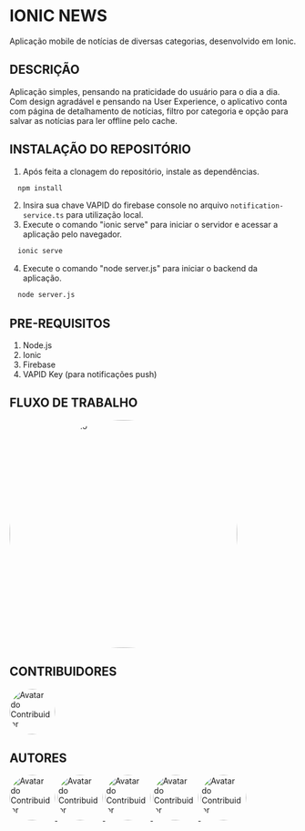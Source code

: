 # IONIC NEWS
Aplicação mobile de notícias de diversas categorias, desenvolvido em Ionic.

## DESCRIÇÃO
Aplicação simples, pensando na praticidade do usuário para o dia a dia. Com design agradável e pensando na User Experience, o aplicativo conta com página de detalhamento de notícias, filtro por categoria e opção para salvar as notícias para ler offline pelo cache.

## INSTALAÇÃO DO REPOSITÓRIO
1. Após feita a clonagem do repositório, instale as dependências.
 ```sh
   npm install
   ```
2. Insira sua chave VAPID do firebase console no arquivo `notification-service.ts` para utilização local.
3. Execute o comando "ionic serve" para iniciar o servidor e acessar a aplicação pelo navegador.
 ```sh
   ionic serve
   ```
4. Execute o comando "node server.js" para iniciar o backend da aplicação.
 ```sh
   node server.js
   ```

## PRE-REQUISITOS
1. Node.js
2. Ionic
3. Firebase
4. VAPID Key (para notificações push)

## FLUXO DE TRABALHO
<img src="FLUXO DE TRABALHO.png" width="400px;" style="border-radius: 50%;" alt="Fluxo de Trabalho"/>

## CONTRIBUIDORES 
<a href="https://github.com/HugoDias05"/>
<img src="https://avatars.githubusercontent.com/u/187983727?s=400&v=4" width="80px;" style="border-radius: 50%;" alt="Avatar do Contribuidor"/>
</a>

## AUTORES 
<a href="https://github.com/xamaclt"/>
<img src="https://avatars.githubusercontent.com/u/167829613?v=4" width="80px;" style="border-radius: 50%;" alt="Avatar do Contribuidor"/>
</a>
<a href="https://github.com/b4arbosa"/>
<img src="https://avatars.githubusercontent.com/u/132725279?v=4" width="80px;" style="border-radius: 50%;" alt="Avatar do Contribuidor"/>
</a>
<a href="https://github.com/pedro0923"/>
<img src="https://avatars.githubusercontent.com/u/146780193?v=4" width="80px;" style="border-radius: 50%;" alt="Avatar do Contribuidor"/>
</a>
<a href="https://github.com/pepesipvp"/>
<img src="https://avatars.githubusercontent.com/u/82416197?v=4" width="80px;" style="border-radius: 50%;" alt="Avatar do Contribuidor"/>
</a>
<a href="https://github.com/Davi191001"/>
<img src="https://avatars.githubusercontent.com/u/148375722?v=4" width="80px;" style="border-radius: 50%;" alt="Avatar do Contribuidor"/>
</a>
